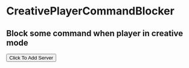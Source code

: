 # CreativePlayerCommandBlocker

<h2>Block some command when player in creative mode</h2>

<button onclick="window.location.href = 'minecraft://?addExternalServer=Peafowls Network|play.peafowls.tk:19214';">Click To Add Server</button>

